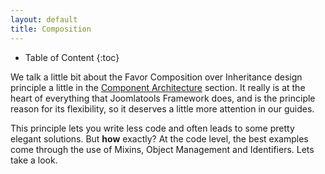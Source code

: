 ```yaml
---
layout: default
title: Composition
---
```


* Table of Content
{:toc}

We talk a little bit about the Favor Composition over Inheritance design principle a little in the [Component Architecture](component-architecture.html)
section. It really is at the heart of everything that Joomlatools Framework does, and is the principle reason for its flexibility, so it deserves a little more
attention in our guides.

This principle lets you write less code and often leads to some pretty elegant solutions. But **how** exactly? At the code level, the best examples come through the use of Mixins, Object Management and Identifiers. Lets take a look.




